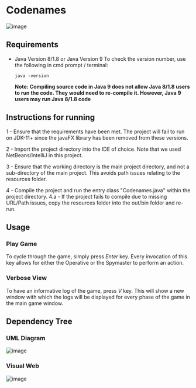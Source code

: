 # Codenames

![image](https://drive.google.com/uc?export=view&id=16011UQ-yv_0t4Q86A45mW_bUYCFVEywY)

## Requirements

- Java Version 8/1.8 or Java Version 9
	To check the version number, use the following in cmd prompt / terminal:
	```
	java -version
	```
	**Note: Compiling source code in Java 9 does not allow Java 8/1.8 users to run the code. They would need to re-compile it. However, Java 9 users may run Java 8/1.8 code**

## Instructions for running

1 - Ensure that the requirements have been met. The project will fail to run on JDK-11+ since the javaFX library has been removed from these versions.

2 - Import the project directory into the IDE of choice. Note that we used NetBeans/IntelliJ in this project.

3 - Ensure that the working directory is the main project directory, and not a sub-directory of the main project. This avoids path issues relating to the resources folder. 

4 - Compile the project and run the entry class "Codenames.java" within the project directory.
	4.a - If the project fails to compile due to missing URL/Path issues, copy the resources folder into the out/bin folder and re-run. 


## Usage

### Play Game
To cycle through the game, simply press *Enter* key. Every invocation of this key allows for either the Operative or the Spymaster to perform an action.

### Verbose View
To have an informative log of the game, press *V* key. This will show a new window with which the logs will be displayed for every phase of the game in the main game window. 


## Dependency Tree

### UML Diagram

![image](https://drive.google.com/uc?export=view&id=1omf_et8GsZn5pPZziDwZVTSH6asKY6zl)


### Visual Web

![image](https://drive.google.com/uc?export=view&id=1qw0Oeij9mqHS15xMVfIckwBrn_xEoN9I)
